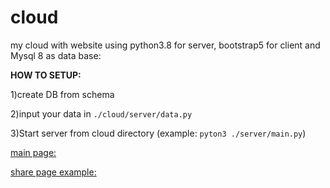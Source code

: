 # cloud
my cloud with website using python3.8 for server, bootstrap5 for client and Mysql 8 as data base:

**HOW TO SETUP:**


 1)create DB from schema 
 
 
 2)input your data in ```./cloud/server/data.py```
 
 
 3)Start server from cloud directory (example: ```pyton3 ./server/main.py```)

[main page:](https://cloud.lesikr.com)

[share page example:](http://cloud.lesikr.com/share?default_path=/&id=preview)
